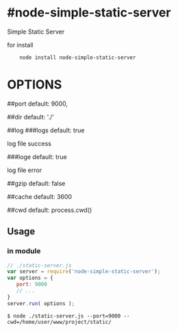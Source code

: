 #node-simple-static-server
=========================

Simple Static Server

for install

```
    node install node-simple-static-server
```


# OPTIONS

##port
default: 9000,

##dir
default: './'

##log
###logs
default: true

log file success


###loge
default: true

log file error


##gzip
default: false


##cache
default: 3600


##cwd
default: process.cwd()

## Usage

### in module
```js
// ./static-server.js
var server = require('node-simple-static-server');
var options = {
   port: 9000
   // ...
}
server.run( options );
```
```shell
$ node ./static-server.js --port=9000 --cwd=/home/user/www/project/static/
```
